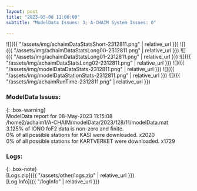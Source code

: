 ```yaml
---
layout: post
title: "2023-05-08 11:00:00"
subtitle: "ModelData Issues: 3; A-CHAIM System Issues: 0"

---
```


![]({{ "/assets/img/achaimDataStatsShort-2312811.png" | relative_url }})
![]({{ "/assets/img/achaimDataStatsLong00-2312811.png" | relative_url }})
![]({{ "/assets/img/achaimDataStatsLong01-2312811.png" | relative_url }})
![]({{ "/assets/img/achaimDataStatsLong02-2312811.png" | relative_url }})
![]({{ "/assets/img/modelDataDataStats-2312811.png" | relative_url }})
![]({{ "/assets/img/modelDataStationStats-2312811.png" | relative_url }})
![]({{ "/assets/img/achaimRunTime-2312811.png" | relative_url }})


### ModelData Issues:  
  
{: .box-warning}  
 ModelData report for 08-May-2023 11:15:08   
 /home2/achaim1/A-CHAIM/modelData/2023/128/11/modelData.mat   
 3.125% of IONO foF2 data is non-zero and finite.   
 0% of all possible stations for KASI were downloaded. x2020   
 0% of all possible stations for KARTVERKET were downloaded. x1729   
  


### Logs:  
  
{: .box-note}  
[Logs.zip]({{ "/assets/other/logs.zip" | relative_url }})  
[Log Info]({{ "/logInfo" | relative_url }})  
